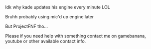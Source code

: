 Idk why kade updates his engine every minute LOL

Bruhh probably using mic'd up engine later

But ProjectFNF tho...

Please if you need help with something contact me on gamebanana, youtube or other available contact info.
